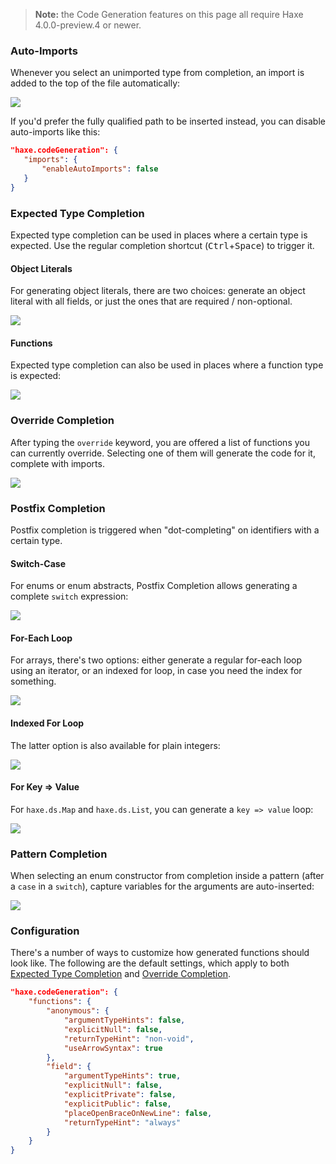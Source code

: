 > **Note:** the Code Generation features on this page all require Haxe 4.0.0-preview.4 or newer.

### Auto-Imports

Whenever you select an unimported type from completion, an import is added to the top of the file automatically:

![](images/code-generation/auto-import.gif)

If you'd prefer the fully qualified path to be inserted instead, you can disable auto-imports like this:

```json
"haxe.codeGeneration": {
   "imports": {
       "enableAutoImports": false
   }
}
```

### Expected Type Completion

Expected type completion can be used in places where a certain type is expected. Use the regular completion shortcut (<kbd>Ctrl</kbd>+<kbd>Space</kbd>) to trigger it.

#### Object Literals

For generating object literals, there are two choices: generate an object literal with all fields, or just the ones that are required / non-optional.

![](images/code-generation/expected-type-object-literal.gif)

#### Functions

Expected type completion can also be used in places where a function type is expected:

![](images/code-generation/expected-type-function.gif)

### Override Completion

After typing the `override` keyword, you are offered a list of functions you can currently override. Selecting one of them will generate the code for it, complete with imports.

![](images/code-generation/override-completion.gif)

### Postfix Completion

Postfix completion is triggered when "dot-completing" on identifiers with a certain type.

#### Switch-Case

For enums or enum abstracts, Postfix Completion allows generating a complete `switch` expression:

![](images/code-generation/postfix-switch.gif)

#### For-Each Loop

For arrays, there's two options: either generate a regular for-each loop using an iterator, or an indexed for loop, in case you need the index for something.

![](images/code-generation/postfix-for.gif)

#### Indexed For Loop

The latter option is also available for plain integers:

![](images/code-generation/postfix-fori.gif)

#### For Key => Value

For `haxe.ds.Map` and `haxe.ds.List`, you can generate a `key => value` loop:

![](images/code-generation/postfix-for-key-value.gif)

### Pattern Completion

When selecting an enum constructor from completion inside a pattern (after a `case` in a `switch`), capture variables for the arguments are auto-inserted:

![](images/code-generation/auto-insert-case.gif)

### Configuration

There's a number of ways to customize how generated functions should look like. The following are the default settings, which apply to both [Expected Type Completion](#expected-type-completion) and [Override Completion](#override-completion).

```json
"haxe.codeGeneration": {
    "functions": {
        "anonymous": {
            "argumentTypeHints": false,
            "explicitNull": false,
            "returnTypeHint": "non-void",
            "useArrowSyntax": true
        },
        "field": {
            "argumentTypeHints": true,
            "explicitNull": false,
            "explicitPrivate": false,
            "explicitPublic": false,
            "placeOpenBraceOnNewLine": false,
            "returnTypeHint": "always"
        }
    }
}
```
